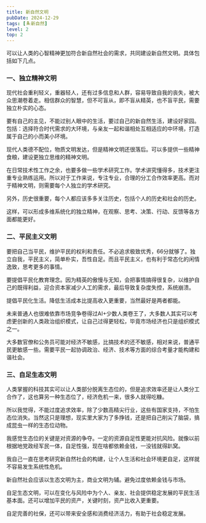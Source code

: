 ```yaml
---
title: 新自然文明
pubDate: 2024-12-29
tags: [🏝新自然]
level: 2
top: 2
---
```


可以让人类的心智精神更加符合新自然社会的需求，共同建设新自然文明。具体包括如下几点。

### 一、独立精神文明

现代社会重利轻义，重器轻人，还有过多信息和人群，容易导致自我的丧失，被大众思潮卷着走。相信群众的智慧，但不可盲从，即不盲从精英，也不盲平民，需要独立朴实的心态。

要有自己的主见，不能过别人眼中的生活，要过自己的新自然生活，建设好家园。包括：选择符合时代需求的大环境，与亲友一起和谐相处互相适应的中环境，打造属于自己的小而美小环境。

现代人类德不配位，物质文明发达，但是精神文明还很落后。可以多提供一些精神食粮，建设更独立思维的精神文明。

在日常技术性工作之余，也要多做一些学术研究工作。学术讲究懂得多，技术更注重专业熟练运用。所以对于工作来说，专注专业，合理的分工合作效率更高。而对于精神文明，则需要每个人独立的学术研究。

另外，历史很重要，每个人都应该多多关注历史，包括个人的历史和社会的历史。

这样，可以形成多维系统化的独立精神，在观察、思考、决策、行动、反馈等各方面都能更好。

### 二、平民主义文明

要把自己当平民，维护平民的权利和责任。不必追求极致优秀，66分就够了。独立自我，平民主义，简单朴实，吾性自足。而且平民主义，也有利于常态化的闲情逸致，思考更多的事情。

要提倡平民化教育理念。因为精英的傲慢与无知，会把事情搞得很复杂，以维护自己的既得利益，迎合资本家减少人工的需求，最后导致复杂度失控，系统崩溃。

提倡平民化生活。降低生活成本比提高收入更重要，当然最好是两者都能。

未来普通人也很难依靠市场竞争卷得过AI+少数人类卷王了，大多数人其实可以考虑更创新的人类政治组织模式，让自己过得更轻松，毕竟市场经济也只是组织模式之一。

大多数官僚和公务员可能对经济不敏感，比搞技术的还不敏感，相对来说，普通平民更敏感一些。需要平民一起协调政治、经济、技术等方面的综合考量才能构建和谐社会。

### 三、自足生态文明

人类掌握的科技其实可以让人类部分脱离生态位的，但是追求效率还是让人类分工合作了，这也算另一种生态位了，经济危机一来，很多人就得吃糠。

所以我觉得，不能过度追求效率，除了少数高精尖行业，这些有国家支持，不怕生态位消失。当然这只是理想，现实里大家为了多挣钱，还是把自己削尖了脑袋，搞成昆虫一样的生态位动物。

我感觉生态位的关键是对资源的争夺。一定的资源自足性更能对抗风险。就像以前根据地党政经军民一体，自足性强，现在啥都依赖金钱，一没钱就得趴窝。

我自己一直在思考研究新自然社会的构建，让个人生活和社会环境更自足，这样就不容易发生系统性危机。

新自然社会应该以生态文明为主，商业文明为辅。避免过度依赖金钱与市场。

自足生态文明，可以在变化与风险中为个人、亲友、社会提供稳定发展的平民生活基本面。还可以增加平民的资产，关键时刻，资产比收入更重要。

自足完善的社保，还可以带来安全感和消费经济活力，有助于社会稳定发展。
